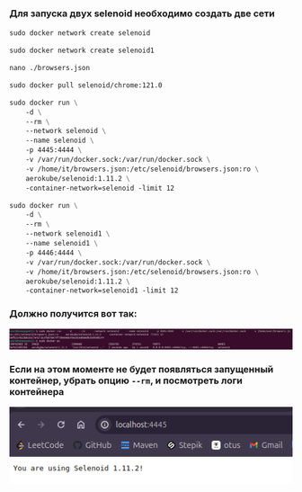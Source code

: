 ### Для запуска двух selenoid необходимо создать две сети
```dockerfile
sudo docker network create selenoid
```
```dockerfile
sudo docker network create selenoid1
```

```dockerfile
nano ./browsers.json
```

```dockerfile
sudo docker pull selenoid/chrome:121.0
```

```dockerfile
sudo docker run \
    -d \
    --rm \
    --network selenoid \
    --name selenoid \
    -p 4445:4444 \
    -v /var/run/docker.sock:/var/run/docker.sock \
    -v /home/it/browsers.json:/etc/selenoid/browsers.json:ro \
    aerokube/selenoid:1.11.2 \
    -container-network=selenoid -limit 12
```

```dockerfile
sudo docker run \
    -d \
    --rm \
    --network selenoid1 \
    --name selenoid1 \
    -p 4446:4444 \
    -v /var/run/docker.sock:/var/run/docker.sock \
    -v /home/it/browsers.json:/etc/selenoid/browsers.json:ro \
    aerokube/selenoid:1.11.2 \
    -container-network=selenoid1 -limit 12
```

### Должно получится вот так:
![img.png](images/selenoid-run-docker.png)

### Если на этом моменте не будет появляться запущенный контейнер, убрать опцию ```--rm```, и посмотреть логи контейнера

![img_1.png](images/selenoid-web.png)
